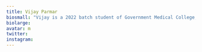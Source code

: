 ```yaml
---
title: Vijay Parmar
biosmall: "Vijay is a 2022 batch student of Government Medical College, Ratlam."
biolarge:
avatar: m
twitter:
instagram:
---
```

